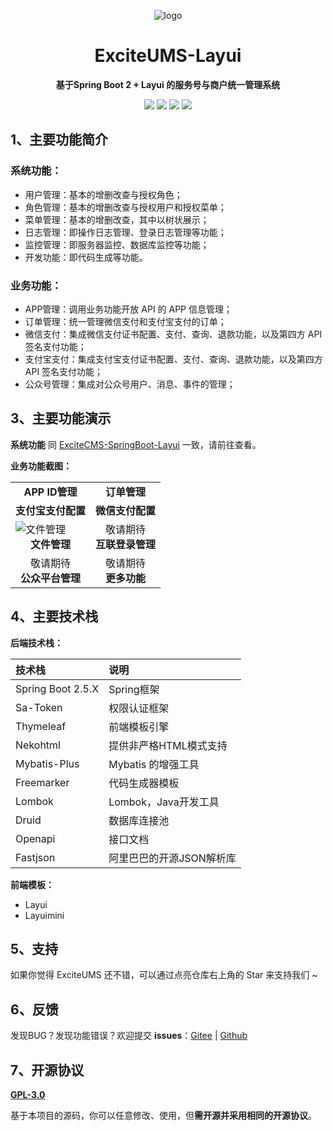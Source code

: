 <p align="center">
	<img alt="logo" src="https://img.zxdmy.com/2022/202206211055043.png">
</p>

<h1 align="center" >ExciteUMS-Layui</h1>

<p align="center"><b>基于Spring Boot 2 + Layui 的服务号与商户统一管理系统</b></p>

<p align="center">
	<a href="https://gitee.com/geekrdc/ExciteCMS-SpringBoot-Layui/stargazers" target="_blank">
        <img src="https://gitee.com/ExciteTeam/ExciteCMS-SpringBoot-Layui/badge/star.svg"></a>
    <a href="https://gitee.com/geekrdc/ExciteCMS-SpringBoot-Layui/members" target="_blank">
        <img src="https://gitee.com/ExciteTeam/ExciteCMS-SpringBoot-Layui/badge/fork.svg"></a>
	<a href="https://github.com/cxh1231/ExciteCMS-SpringBoot-Layui/stargazers" target="_blank">
        <img src="https://img.shields.io/github/stars/cxh1231/ExciteCMS-SpringBoot-Layui?style=flat-square&logo=GitHub"></a>
	<a href="https://github.com/cxh1231/ExciteCMS-SpringBoot-Layui/network/members" target="_blank">
        <img src="https://img.shields.io/github/forks/cxh1231/ExciteCMS-SpringBoot-Layui?style=flat-square&logo=GitHub"></a>
</p>

## 1、主要功能简介

### 系统功能：

+ 用户管理：基本的增删改查与授权角色；
+ 角色管理：基本的增删改查与授权用户和授权菜单；
+ 菜单管理：基本的增删改查，其中以树状展示；
+ 日志管理：即操作日志管理、登录日志管理等功能；
+ 监控管理：即服务器监控、数据库监控等功能；
+ 开发功能：即代码生成等功能。

### 业务功能：

+ APP管理：调用业务功能开放 API 的 APP 信息管理；
+ 订单管理：统一管理微信支付和支付宝支付的订单；
+ 微信支付：集成微信支付证书配置、支付、查询、退款功能，以及第四方 API 签名支付功能；
+ 支付宝支付：集成支付宝支付证书配置、支付、查询、退款功能，以及第四方 API 签名支付功能；
+ 公众号管理：集成对公众号用户、消息、事件的管理；

## 3、主要功能演示

**系统功能** 同 [ExciteCMS-SpringBoot-Layui](https://gitee.com/geekrdc/ExciteCMS-SpringBoot-Layui) 一致，请前往查看。

**业务功能截图：**

<table>
<tr>
<td>
<img src="https://img.zxdmy.com/2022/202206210959047.png" alt="">
<center><b>APP ID管理</b></center>
</td>
<td>
<img src="https://img.zxdmy.com/2022/202206211000306.png" alt="">
<center><b>订单管理</b></center>
</td>
</tr>
<tr>
<td>
<img src="https://img.zxdmy.com/2022/202206211001747.png" alt="">
<center><b>支付宝支付配置</b></center>
</td>
<td>
<img src="https://img.zxdmy.com/2022/202206211002007.png" alt="">
<center><b>微信支付配置</b></center>
</td>
</tr>
<tr>
<td>
<img src="https://img.zxdmy.com/2022/202206211003323.png" alt="文件管理">
<center><b>文件管理</b></center>
</td>
<td>
<center>敬请期待</center>
<center><b>互联登录管理</b></center>
</td>
</tr>
<tr>
<td>
<center>敬请期待</center>
<center><b>公众平台管理</b></center>
</td>
<td>
<center>敬请期待</center>
<center><b>更多功能</b></center>
</td>
</tr>
</table>

## 4、主要技术栈

**后端技术栈：**

| 技术栈               | 说明              |
|:------------------|:----------------|
| Spring Boot 2.5.X | Spring框架        |
| Sa-Token          | 权限认证框架          |
| Thymeleaf         | 前端模板引擎          |
| Nekohtml          | 提供非严格HTML模式支持   |
| Mybatis-Plus      | Mybatis 的增强工具   |
| Freemarker        | 代码生成器模板         |
| Lombok            | Lombok，Java开发工具 |
| Druid             | 数据库连接池          |
| Openapi           | 接口文档            |
| Fastjson          | 阿里巴巴的开源JSON解析库  |

**前端模板：**

+ Layui
+ Layuimini

## 5、支持

如果你觉得 ExciteUMS 还不错，可以通过点亮仓库右上角的 Star 来支持我们 ~

## 6、反馈

发现BUG？发现功能错误？欢迎提交 **issues**：[Gitee](https://gitee.com/cxh1231/ExciteUMS-SpringBoot-Layui/issues) | [Github](https://github.com/cxh1231/ExciteUMS-SpringBoot-Layui/issues)

## 7、开源协议

[**GPL-3.0**](https://gitee.com/ExciteTeam/ExciteCMS-SpringBoot-Layui/blob/master/LICENSE) 

基于本项目的源码，你可以任意修改、使用，但**需开源并采用相同的开源协议**。